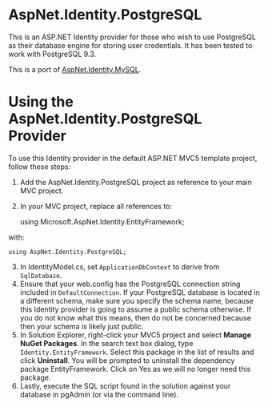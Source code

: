 # AspNet.Identity.PostgreSQL

This is an ASP.NET Identity provider for those who wish to use PostgreSQL as their database engine for storing user credentials.
It has been tested to work with PostgreSQL 9.3.

This is a port of [AspNet.Identity.MySQL](https://github.com/raquelsa/AspNet.Identity.MySQL). 

# Using the AspNet.Identity.PostgreSQL Provider

To use this Identity provider in the default ASP.NET MVC5 template project, follow these steps:

1. Add the AspNet.Identity.PostgreSQL project as reference to your main MVC project.
2. In your MVC project, replace all references to: 

    using Microsoft.AspNet.Identity.EntityFramework;

with:

    using AspNet.Identity.PostgreSQL;
    
3. In IdentityModel.cs, set `ApplicationDbContext` to derive from `SqlDatabase`.
4. Ensure that your web.config has the PostgreSQL connection string included in `DefaultConnection`. If your PostgreSQL database is located in a different schema, make sure you specify the schema name, because this Identity provider is going to assume a public schema otherwise. If you do not know what this means, then do not be concerned because then your schema is likely just public.
5. In Solution Explorer, right-click your MVC5 project and select **Manage NuGet Packages**. In the search text box dialog, type `Identity.EntityFramework`. Select this package in the list of results and click **Uninstall**. You will be prompted to uninstall the dependency package EntityFramework. Click on Yes as we will no longer need this package.
6. Lastly, execute the SQL script found in the solution against your database in pgAdmin (or via the command line).
